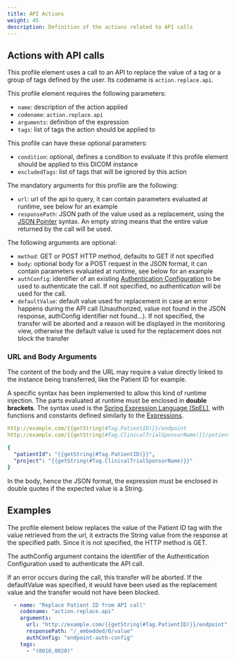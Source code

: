```yaml
---
title: API Actions
weight: 45
description: Definition of the actions related to API calls
---
```



## Actions with API calls

This profile element uses a call to an API to replace the value of a tag or a group of tags defined by the user. Its codename is `action.replace.api`.

This profile element requires the following parameters:

* `name`: description of the action applied
* `codename`: `action.replace.api`
* `arguments`: definition of the expression
* `tags`: list of tags the action should be applied to

This profile can have these optional parameters:

* `condition`: optional, defines a condition to evaluate if this profile element should be applied to this DICOM instance
* `excludedTags`: list of tags that will be ignored by this action

The mandatory arguments for this profile are the following:

* `url`: url of the api to query, it can contain parameters evaluated at runtime, see below for an example
* `responsePath`: JSON path of the value used as a replacement, using the [JSON Pointer](https://datatracker.ietf.org/doc/html/rfc6901) syntax. An empty string means that the entire value returned by the call will be used.

The following arguments are optional:

* `method`: GET or POST HTTP method, defaults to GET if not specified
* `body`: optional body for a POST request in the JSON format, it can contain parameters evaluated at runtime, see below for an example
* `authConfig`: identifier of an existing [Authentication Configuration](../../userguide/authconfig) to be used to authenticate the call. If not specified, no authentication will be used for the call.
* `defaultValue`: default value used for replacement in case an error happens during the API call (Unauthorized, value not found in the JSON response, authConfig identifier not found...). If not specified, the transfer will be aborted and a reason will be displayed in the monitoring view, otherwise the default value is used for the replacement does not block the transfer

### URL and Body Arguments

The content of the body and the URL may require a value directly linked to the instance being transferred, like the Patient ID for example.

A specific syntax has been implemented to allow this kind of runtime injection. The parts evaluated at runtime must be enclosed in **double brackets**. The syntax used is the [Spring Expression Language (SpEL)](https://docs.spring.io/spring-framework/reference/core/expressions.html), with functions and constants defined similarly to the [Expressions](../expressions).

```yaml
http://example.com/{{getString(#Tag.PatientID)}}/endpoint
http://example.com/{{getString(#Tag.ClinicalTrialSponsorName)}}/patient/{{getString(#Tag.PatientID)}}/endpoint

{ 
  "patientId": "{{getString(#Tag.PatientID)}}", 
  "project": "{{getString(#Tag.ClinicalTrialSponsorName)}}" 
}
```

In the body, hence the JSON format, the expression must be enclosed in double quotes if the expected value is a String.

## Examples

The profile element below replaces the value of the Patient ID tag with the value retrieved from the url, it extracts the String value from the response at the specified path. Since it is not specified, the HTTP method is GET.

The authConfig argument contains the identifier of the Authentication Configuration used to authenticate the API call.

If an error occurs during the call, this transfer will be aborted. If the defaultValue was specified, it would have been used as the replacement value and the transfer would not have been blocked.

```yaml
  - name: "Replace Patient ID from API call"
    codename: "action.replace.api"
    arguments:
      url: "http://example.com/{{getString(#Tag.PatientID)}}/endpoint"
      responsePath: "/_embedded/0/value"
      authConfig: "endpoint-auth-config"
    tags: 
      - "(0010,0020)"
```
